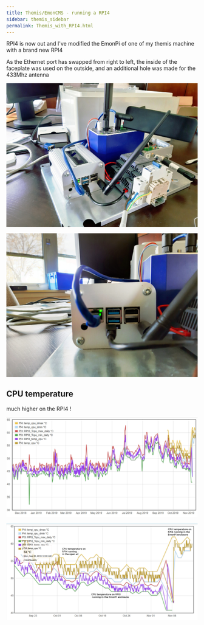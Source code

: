 ```yaml
---
title: Themis/EmonCMS - running a RPI4
sidebar: themis_sidebar
permalink: Themis_with_RPI4.html
---
```



RPI4 is now out and I've modified the EmonPi of one of my themis machine with a brand new RPI4

As the Ethernet port has swapped from right to left, the inside of the faceplate was used on the outside, and an additional hole was made for the 433Mhz antenna

![full_view](assets/rpi4/RPI4_full_view_small.jpg)

![close_up](assets/rpi4/RPI4_close_up_small.jpg)

## CPU temperature

much higher on the RPI4 !

![year](assets/rpi4/CPU_temp_full_year.jpg)

![zoom](assets/rpi4/CPU_temp_zoom.jpg)
